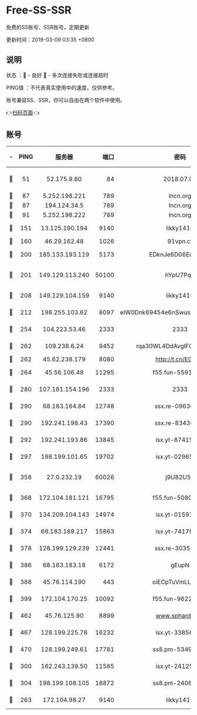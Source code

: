 # Free-SS-SSR

免费的SS账号、SSR账号，定期更新

更新时间：2019-03-09 03:35 +0800

## 说明

状态     ：🙂 - 良好 🙁 - 多次连接失败或连接超时

PING值   ：不代表真实使用中的速度，仅供参考。

账号兼容SS、SSR，你可以自由在两个软件中使用。

👉[扫码页面](https://liesauer.github.io/Free-SS-SSR/)👈

## 账号

|-|PING|服务器|端口|密码|加密方式|区域|
|:----:|:----:|:-----:|-----:|:----:|:----:|:----:|
|🙂|51|52.175.9.80|84|2018.07.07|chacha20-ietf-poly1305|HK|
|🙂|87|5.252.198.221|789|lncn.org|rc4|JP|
|🙂|87|194.124.34.5|789|lncn.org|rc4|JP|
|🙂|91|5.252.198.222|789|lncn.org|rc4|JP|
|🙂|151|13.125.190.194|9140|likky1415|aes-256-cfb|KR|
|🙂|160|46.29.162.48|1026|91vpn.cf|rc4-md5|RU|
|🙂|200|185.133.193.119|5173|EDknJe6D06EoWDaw|aes-256-cfb|US|
|🙂|201|149.129.113.240|50100|hYpU7PqP|chacha20-ietf-poly1305|CN|
|🙂|208|149.129.104.159|9140|likky1415|aes-256-cfb|CN|
|🙂|212|198.255.103.62|8097|eIW0Dnk69454e6nSwuspv9DmS201tQ0D|aes-256-cfb|US|
|🙂|254|104.223.53.46|2333|2333|aes-256-cfb|US|
|🙂|262|109.238.6.24|9452|rqa30WL4DdAvgIFG6Fs3znzTa|aes-256-cfb|FR|
|🙂|262|45.62.238.179|8080|http://t.cn/EGJIyrl|rc4-md5|CA|
|🙂|264|45.56.106.48|11295|f55.fun-55916918|aes-256-cfb|US|
|🙂|280|107.181.154.196|2333|2333|aes-256-cfb|US|
|🙂|290|68.183.164.84|12748|ssx.re-09636957|aes-256-cfb|US|
|🙂|290|192.241.198.43|17390|ssx.re-83430216|aes-256-cfb|US|
|🙂|292|192.241.193.86|13845|isx.yt-87415016|aes-256-cfb|US|
|🙂|297|198.199.101.65|19702|isx.yt-02965694|aes-256-cfb|US|
|🙂|358|27.0.232.19|60026|j9U82U53|xchacha20-ietf-poly1305|HK|
|🙂|368|172.104.181.121|16795|f55.fun-50803874|aes-256-cfb|SG|
|🙂|370|134.209.104.143|14974|isx.yt-01591248|aes-256-cfb|SG|
|🙂|374|68.183.189.217|15863|isx.yt-74179811|aes-256-cfb|SG|
|🙂|378|128.199.129.239|12441|ssx.re-30353118|aes-256-cfb|SG|
|🙂|386|68.183.183.18|6172|gEupN|aes-256-cfb|SG|
|🙂|388|45.76.114.190|443|oiECpTuVmLLxk4Ts|aes-256-cfb|AU|
|🙂|399|172.104.170.25|10092|f55.fun-96225402|aes-256-cfb|SG|
|🙂|462|45.76.125.90|8899|www.sphard.com|aes-256-cfb|AU|
|🙂|467|128.199.225.78|16232|isx.yt-33856975|aes-256-cfb|SG|
|🙂|470|128.199.249.61|17781|ss8.pm-53490777|aes-256-cfb|SG|
|🙂|300|162.243.139.50|11585|isx.yt-24125616|aes-256-cfb|US|
|🙂|304|198.199.108.105|18872|ss8.pm-24089859|aes-256-cfb|US|
|🙁|263|172.104.98.27|9140|likky1415|aes-256-cfb|JP|
